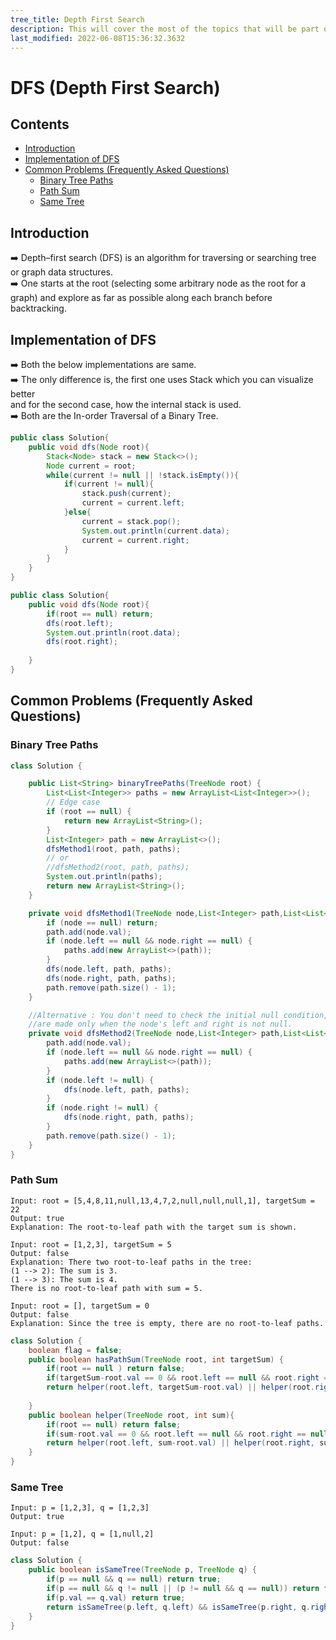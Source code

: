 ```yaml
---
tree_title: Depth First Search
description: This will cover the most of the topics that will be part of the Depth First Search.
last_modified: 2022-06-08T15:36:32.3632
---
```


# DFS (Depth First Search)

## Contents

-   [Introduction](#introduction)
-   [Implementation of DFS](#implementation-of-dfs)
-   [Common Problems (Frequently Asked Questions)](#common-problems-frequently-asked-questions)
    -   [Binary Tree Paths](#binary-tree-paths)
    -   [Path Sum](#path-sum)
    -   [Same Tree](#same-tree)

## Introduction

➡️ Depth–first search (DFS) is an algorithm for traversing or searching tree or graph data structures.<br/>
➡️ One starts at the root (selecting some arbitrary node as the root for a graph) and explore as far as possible along each branch before backtracking.<br/>

## Implementation of DFS

➡️ Both the below implementations are same. <br/>
➡️ The only difference is, the first one uses Stack which you can visualize better <br /> and for the second case, how the internal stack is used. <br/>
➡️ Both are the In-order Traversal of a Binary Tree.<br/>

```java showLineNumbers
public class Solution{
    public void dfs(Node root){
        Stack<Node> stack = new Stack<>();
        Node current = root;
        while(current != null || !stack.isEmpty()){
            if(current != null){
                stack.push(current);
                current = current.left;
            }else{
                current = stack.pop();
                System.out.println(current.data);
                current = current.right;
            }
        }
    }
}
```

```java showLineNumbers
public class Solution{
    public void dfs(Node root){
        if(root == null) return;
        dfs(root.left);
        System.out.println(root.data);
        dfs(root.right);
        
    }
}
```

## Common Problems (Frequently Asked Questions)

### Binary Tree Paths

```java showLineNumbers
class Solution {

    public List<String> binaryTreePaths(TreeNode root) {
        List<List<Integer>> paths = new ArrayList<List<Integer>>();
        // Edge case
        if (root == null) {
            return new ArrayList<String>();
        }
        List<Integer> path = new ArrayList<>();
        dfsMethod1(root, path, paths);
        // or
        //dfsMethod2(root, path, paths);
        System.out.println(paths);
        return new ArrayList<String>();
    }

    private void dfsMethod1(TreeNode node,List<Integer> path,List<List<Integer>> paths) {
        if (node == null) return;
        path.add(node.val);
        if (node.left == null && node.right == null) {
            paths.add(new ArrayList<>(path));
        }
        dfs(node.left, path, paths);
        dfs(node.right, path, paths);
        path.remove(path.size() - 1);
    }

    //Alternative : You don't need to check the initial null condition, If all the recursive call
    //are made only when the node's left and right is not null.
    private void dfsMethod2(TreeNode node,List<Integer> path,List<List<Integer>> paths) {
        path.add(node.val);
        if (node.left == null && node.right == null) {
            paths.add(new ArrayList<>(path));
        }
        if (node.left != null) {
            dfs(node.left, path, paths);
        }
        if (node.right != null) {
            dfs(node.right, path, paths);
        }
        path.remove(path.size() - 1);
    }
}
```

### Path Sum

    Input: root = [5,4,8,11,null,13,4,7,2,null,null,null,1], targetSum = 22
    Output: true
    Explanation: The root-to-leaf path with the target sum is shown.

    Input: root = [1,2,3], targetSum = 5
    Output: false
    Explanation: There two root-to-leaf paths in the tree:
    (1 --> 2): The sum is 3.
    (1 --> 3): The sum is 4.
    There is no root-to-leaf path with sum = 5.

    Input: root = [], targetSum = 0
    Output: false
    Explanation: Since the tree is empty, there are no root-to-leaf paths.

```java showLineNumbers
class Solution {
    boolean flag = false;
    public boolean hasPathSum(TreeNode root, int targetSum) {
        if(root == null ) return false;
        if(targetSum-root.val == 0 && root.left == null && root.right == null) return true;
        return helper(root.left, targetSum-root.val) || helper(root.right, targetSum-root.val);
        
    }
    public boolean helper(TreeNode root, int sum){
        if(root == null) return false;
        if(sum-root.val == 0 && root.left == null && root.right == null) return true;
        return helper(root.left, sum-root.val) || helper(root.right, sum-root.val);
    }
}
```

### Same Tree

    Input: p = [1,2,3], q = [1,2,3]
    Output: true

    Input: p = [1,2], q = [1,null,2]
    Output: false

```java showLineNumbers
class Solution {
    public boolean isSameTree(TreeNode p, TreeNode q) {
        if(p == null && q == null) return true;
        if(p == null && q != null || (p != null && q == null)) return false;        
        if(p.val == q.val) return true;
        return isSameTree(p.left, q.left) && isSameTree(p.right, q.right);
    }
}
```

<!-- ### Question on LeetCode with Tag - DFS

<span class="tag-is-success">Binary Tree Inorder Traversal</span>
<span class="tag-is-primary">Validate Binary Search Tree</span>
<span class="tag-is-info">Recover Binary Search Tree</span>
<span class="tag-is-primary">Same Tree</span>
<span class="tag-is-success">Symmetric Tree</span>
<span class="tag-is-info">Maximum Depth of Binary Tree</span>
<span class="tag-is-success">Balanced Binary Tree</span>
<span class="tag-is-primary">Minimum Depth of Binary Tree</span>
<span class="tag-is-success">Path Sum</span>
<span class="tag-is-info">Path Sum II</span>
<span class="tag-is-success">Flatten Binary Tree to Linked List</span>
<span class="tag-is-primary">Populating Next Right Pointers in Each Node</span>
<span class="tag-is-success">Populating Next Right Pointers in Each Node II</span>
<span class="tag-is-info">Binary Tree Maximum Path Sum</span>
<span class="tag-is-success">Sum Root to Leaf Numbers</span>
<span class="tag-is-primary">Surrounded Regions</span>
<span class="tag-is-success">Clone Graph</span>
<span class="tag-is-info">Binary Tree Preorder Traversal</span>
<span class="tag-is-success">Binary Tree Postorder Traversal</span>
<span class="tag-is-primary">Binary Tree Upside Down</span>
<span class="tag-is-success">Binary Tree Right Side View</span>
<span class="tag-is-info">Number of Islands</span>
<span class="tag-is-success">Course Schedule</span>
<span class="tag-is-primary">Course Schedule II</span>
<span class="tag-is-success">Design Add and Search Words Data Structure</span>
<span class="tag-is-info">Count Complete Tree Nodes</span>
<span class="tag-is-success">Invert Binary Tree</span>
<span class="tag-is-primary">Kth Smallest Element in a BST</span>
<span class="tag-is-success">Lowest Common Ancestor of a Binary Search Tree</span>
<span class="tag-is-info">Lowest Common Ancestor of a Binary Tree</span>
<span class="tag-is-success">Count Univalue Subtrees</span>
<span class="tag-is-primary">Binary Tree Paths</span>
<span class="tag-is-success">Graph Valid Tree</span>
<span class="tag-is-info">Alien Dictionary</span>
<span class="tag-is-success">Closest Binary Search Tree Value</span>
<span class="tag-is-primary">Closest Binary Search Tree Value II</span>
<span class="tag-is-success">Inorder Successor in BST</span>
<span class="tag-is-info">Serialize and Deserialize Binary Tree</span>
<span class="tag-is-success">Binary Tree Longest Consecutive Sequence</span>
<span class="tag-is-primary">Smallest Rectangle Enclosing Black Pixels</span>
<span class="tag-is-success">Minimum Height Trees</span>
<span class="tag-is-info">Binary Tree Vertical Order Traversal</span>
<span class="tag-is-success">Number of Connected Components in an Undirected Graph</span>
<span class="tag-is-primary">Longest Increasing Path in a Matrix</span>
<span class="tag-is-success">Reconstruct Itinerary</span>
<span class="tag-is-info">Largest BST Subtree</span>
<span class="tag-is-success">House Robber III</span>
<span class="tag-is-primary">Nested List Weight Sum</span>
<span class="tag-is-success">Flatten Nested List Iterator</span>
<span class="tag-is-info">Nested List Weight Sum II</span>
<span class="tag-is-success">Water and Jug Problem</span>
<span class="tag-is-primary">Find Leaves of Binary Tree</span>
<span class="tag-is-success">Mini Parser</span>
<span class="tag-is-info">Lexicographical Numbers</span>
<span class="tag-is-success">Longest Absolute File Path</span>
<span class="tag-is-primary">Evaluate Division</span>
<span class="tag-is-success">Sum of Left Leaves</span>
<span class="tag-is-info">Pacific Atlantic Water Flow</span>
<span class="tag-is-success">Battleships in a Board</span>
<span class="tag-is-primary">Path Sum III</span>
<span class="tag-is-success">Serialize and Deserialize BST</span>
<span class="tag-is-info">Island Perimeter</span>
<span class="tag-is-success">Concatenated Words</span>
<span class="tag-is-primary">The Maze</span>
<span class="tag-is-success">The Maze III</span>
<span class="tag-is-info">Find Mode in Binary Search Tree</span>
<span class="tag-is-success">The Maze II</span>
<span class="tag-is-primary">Most Frequent Subtree Sum</span>
<span class="tag-is-success">All Paths from Source Lead to Destination</span>
<span class="tag-is-info">Find Bottom Left Tree Value</span>
<span class="tag-is-success">Freedom Trail</span>
<span class="tag-is-primary">Find Largest Value in Each Tree Row</span>
<span class="tag-is-success">Minesweeper</span>
<span class="tag-is-info">Minimum Absolute Difference in BST</span>
<span class="tag-is-success">Construct Binary Tree from String</span>
<span class="tag-is-primary">Convert BST to Greater Tree</span>
<span class="tag-is-success">Diameter of Binary Tree</span>
<span class="tag-is-info">Boundary of Binary Tree</span>
<span class="tag-is-success">Number of Provinces</span>
<span class="tag-is-primary">Binary Tree Longest Consecutive Sequence II</span>
<span class="tag-is-success">Binary Tree Tilt</span>
<span class="tag-is-info">Array Nesting</span>
<span class="tag-is-success">Subtree of Another Tree</span>
<span class="tag-is-primary">Kill Process</span>
<span class="tag-is-success">Construct String from Binary Tree</span>
<span class="tag-is-info">Merge Two Binary Trees</span>
<span class="tag-is-success">Add One Row to Tree</span>
<span class="tag-is-primary">Average of Levels in Binary Tree</span>
<span class="tag-is-success">Find Duplicate Subtrees</span>
<span class="tag-is-info">Two Sum IV - Input is a BST</span>
<span class="tag-is-success">Print Binary Tree</span>
<span class="tag-is-primary">Maximum Width of Binary Tree</span>
<span class="tag-is-success">Equal Tree Partition</span>
<span class="tag-is-info">Path Sum IV</span>
<span class="tag-is-success">Trim a Binary Search Tree</span>
<span class="tag-is-primary">Second Minimum Node In a Binary Tree</span>
<span class="tag-is-success">Bulb Switcher II</span>
<span class="tag-is-info">Redundant Connection</span>
<span class="tag-is-success">Redundant Connection II</span>
<span class="tag-is-primary">Longest Univalue Path</span>
<span class="tag-is-success">Employee Importance</span>
<span class="tag-is-info">Number of Distinct Islands</span>
<span class="tag-is-success">Max Area of Island</span>
<span class="tag-is-primary">Number of Distinct Islands II</span>
<span class="tag-is-success">Accounts Merge</span>
<span class="tag-is-info">Flood Fill</span>
<span class="tag-is-success">Sentence Similarity II</span>
<span class="tag-is-primary">Closest Leaf in a Binary Tree</span>
<span class="tag-is-success">Network Delay Time</span>
<span class="tag-is-info">Contain Virus</span>
<span class="tag-is-success">Cracking the Safe</span>
<span class="tag-is-primary">Pyramid Transition Matrix</span>
<span class="tag-is-success">Convert Binary Search Tree to Sorted Doubly Linked List</span>
<span class="tag-is-info">Serialize and Deserialize N-ary Tree</span>
<span class="tag-is-success">Flatten a Multilevel Doubly Linked List</span>
<span class="tag-is-primary">Couples Holding Hands</span>
<span class="tag-is-success">Encode N-ary Tree to Binary Tree</span>
<span class="tag-is-info">Maximum Depth of N-ary Tree</span>
<span class="tag-is-success">N-ary Tree Preorder Traversal</span>
<span class="tag-is-primary">N-ary Tree Postorder Traversal</span>
<span class="tag-is-success">Swim in Rising Water</span>
<span class="tag-is-info">Minimum Distance Between BST Nodes</span>
<span class="tag-is-success">Is Graph Bipartite?</span>
<span class="tag-is-primary">Cheapest Flights Within K Stops</span>
<span class="tag-is-success">All Paths From Source to Target</span>
<span class="tag-is-info">Find Eventual Safe States</span>
<span class="tag-is-success">Binary Tree Pruning</span>
<span class="tag-is-primary">Making A Large Island</span>
<span class="tag-is-success">Sum of Distances in Tree</span>
<span class="tag-is-info">Similar String Groups</span>
<span class="tag-is-success">Keys and Rooms</span>
<span class="tag-is-primary">Loud and Rich</span>
<span class="tag-is-success">All Nodes Distance K in Binary Tree</span>
<span class="tag-is-info">Smallest Subtree with all the Deepest Nodes</span>
<span class="tag-is-success">Leaf-Similar Trees</span>
<span class="tag-is-primary">Possible Bipartition</span>
<span class="tag-is-success">Increasing Order Search Tree</span>
<span class="tag-is-info">Minimize Malware Spread</span>
<span class="tag-is-success">Minimize Malware Spread II</span>
<span class="tag-is-primary">Shortest Bridge</span>
<span class="tag-is-success">Range Sum of BST</span>
<span class="tag-is-info">Most Stones Removed with Same Row or Column</span>
<span class="tag-is-success">Flip Equivalent Binary Trees</span>
<span class="tag-is-primary">Regions Cut By Slashes</span>
<span class="tag-is-success">Univalued Binary Tree</span>
<span class="tag-is-info">Binary Tree Cameras</span>
<span class="tag-is-success">Flip Binary Tree To Match Preorder Traversal</span>
<span class="tag-is-primary">Distribute Coins in Binary Tree</span>
<span class="tag-is-success">Vertical Order Traversal of a Binary Tree</span>
<span class="tag-is-info">Smallest String Starting From Leaf</span>
<span class="tag-is-success">Cousins in Binary Tree</span>
<span class="tag-is-primary">Number of Enclaves</span>
<span class="tag-is-success">Sum of Root To Leaf Binary Numbers</span>
<span class="tag-is-info">Maximum Average Subtree</span>
<span class="tag-is-success">Maximum Difference Between Node and Ancestor</span>
<span class="tag-is-primary">Recover a Tree From Preorder Traversal</span>
<span class="tag-is-success">Path With Maximum Minimum Value</span>
<span class="tag-is-info">Coloring A Border</span>
<span class="tag-is-success">Escape a Large Maze</span>
<span class="tag-is-primary">Binary Search Tree to Greater Sum Tree</span>
<span class="tag-is-success">Maximum Level Sum of a Binary Tree</span>
<span class="tag-is-info">Flower Planting With No Adjacent</span>
<span class="tag-is-success">Two Sum BSTs</span>
<span class="tag-is-primary">Insufficient Nodes in Root to Leaf Paths</span>
<span class="tag-is-success">Tree Diameter</span>
<span class="tag-is-info">Smallest Common Region</span>
<span class="tag-is-success">Delete Tree Nodes</span>
<span class="tag-is-primary">Delete Nodes And Return Forest</span>
<span class="tag-is-success">Lowest Common Ancestor of Deepest Leaves</span>
<span class="tag-is-info">Sum of Nodes with Even-Valued Grandparent</span>
<span class="tag-is-success">Binary Tree Coloring Game</span>
<span class="tag-is-primary">Deepest Leaves Sum</span>
<span class="tag-is-success">Web Crawler</span>
<span class="tag-is-info">Validate Binary Tree Nodes</span>
<span class="tag-is-success">Balance a Binary Search Tree</span>
<span class="tag-is-primary">Kth Ancestor of a Tree Node</span>
<span class="tag-is-success">Critical Connections in a Network</span>
<span class="tag-is-info">Smallest String With Swaps</span>
<span class="tag-is-success">Sort Items by Groups Respecting Dependencies</span>
<span class="tag-is-primary">Where Will the Ball Fall</span>
<span class="tag-is-success">Distance to a Cycle in Undirected Graph</span>
<span class="tag-is-info">Web Crawler Multithreaded</span>
<span class="tag-is-success">Number of Closed Islands</span>
<span class="tag-is-primary">Find Elements in a Contaminated Binary Tree</span>
<span class="tag-is-success">Count Servers that Communicate</span>
<span class="tag-is-info">All Elements in Two Binary Search Trees</span>
<span class="tag-is-success">Jump Game III</span>
<span class="tag-is-primary">All Ancestors of a Node in a Directed Acyclic Graph</span>
<span class="tag-is-success">Check If a String Is a Valid Sequence from Root to Leaves Path in a Binary Tree</span>
<span class="tag-is-info">Number of Operations to Make Network Connected</span>
<span class="tag-is-success">Delete Leaves With a Given Value</span>
<span class="tag-is-primary">Maximum Product of Splitted Binary Tree</span>
<span class="tag-is-success">Longest ZigZag Path in a Binary Tree</span>
<span class="tag-is-info">Maximum Sum BST in Binary Tree</span>
<span class="tag-is-success">Linked List in Binary Tree</span>
<span class="tag-is-primary">Time Needed to Inform All Employees</span>
<span class="tag-is-success">Frog Position After T Seconds</span>
<span class="tag-is-info">Find a Corresponding Node of a Binary Tree in a Clone of That Tree</span>
<span class="tag-is-success">Check if There is a Valid Path in a Grid</span>
<span class="tag-is-primary">Count Good Nodes in Binary Tree</span>
<span class="tag-is-success">Minimum Time to Collect All Apples in a Tree</span>
<span class="tag-is-info">Course Schedule IV</span>
<span class="tag-is-success">Pseudo-Palindromic Paths in a Binary Tree</span>
<span class="tag-is-primary">Reorder Routes to Make All Paths Lead to the City Zero</span>
<span class="tag-is-success">Find All The Lonely Nodes</span>
<span class="tag-is-info">Clone Binary Tree With Random Pointer</span>
<span class="tag-is-success">Clone N-ary Tree</span>
<span class="tag-is-primary">Number of Nodes in the Sub-Tree With the Same Label</span>
<span class="tag-is-success">Find Root of N-Ary Tree</span>
<span class="tag-is-info">Number of Good Leaf Nodes Pairs</span>
<span class="tag-is-success">Move Sub-Tree of N-Ary Tree</span>
<span class="tag-is-primary">Detect Cycles in 2D Grid</span>
<span class="tag-is-success">Diameter of N-Ary Tree</span>
<span class="tag-is-info">Minimum Number of Days to Disconnect Island</span>
<span class="tag-is-success">Throne Inheritance</span>
<span class="tag-is-primary">Check If Two Expression Trees are Equivalent</span>
<span class="tag-is-success">Path With Minimum Effort</span>
<span class="tag-is-info">Lowest Common Ancestor of a Binary Tree II</span>
<span class="tag-is-success">Correct a Binary Tree</span>
<span class="tag-is-primary">Change the Root of a Binary Tree</span>
<span class="tag-is-success">Lowest Common Ancestor of a Binary Tree IV</span>
<span class="tag-is-info">Minimize Hamming Distance After Swap Operations</span>
<span class="tag-is-success">Tree of Coprimes</span>
<span class="tag-is-primary">Find Distance in a Binary Tree</span>
<span class="tag-is-success">Shortest Path in a Hidden Grid</span>
<span class="tag-is-info">Minimum Path Cost in a Hidden Grid</span>
<span class="tag-is-success">Longest Word With All Prefixes</span>
<span class="tag-is-primary">Count Sub Islands</span>
<span class="tag-is-success">Merge BSTs to Create Single BST</span>
<span class="tag-is-info">Last Day Where You Can Still Cross</span>
<span class="tag-is-success">Find All Groups of Farmland</span>
<span class="tag-is-primary">Operations on Tree</span>
<span class="tag-is-success">Find if Path Exists in Graph</span>
<span class="tag-is-info">Count Nodes Equal to Sum of Descendants</span>
<span class="tag-is-success">Smallest Missing Genetic Value in Each Subtree</span>
<span class="tag-is-primary">Count Nodes With the Highest Score</span>
<span class="tag-is-success">Valid Arrangement of Pairs</span>
<span class="tag-is-info">Detonate the Maximum Bombs</span>
<span class="tag-is-success">Find All People With Secret</span>
<span class="tag-is-primary">Step-By-Step Directions From a Binary Tree Node to Another</span>
<span class="tag-is-success">Maximum Employees to Be Invited to a Meeting</span>
<span class="tag-is-info">Create Binary Tree From Descriptions</span>
<span class="tag-is-success">Count Nodes Equal to Average of Subtree</span>
<span class="tag-is-primary">Longest Path With Different Adjacent Characters</span>
<span class="tag-is-info">Closest Node to Path in Tree</span> -->
